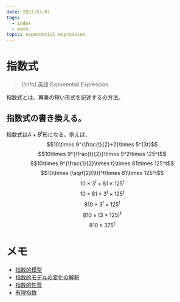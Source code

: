 ```yaml
---
date: 2023-03-07
tags:
  - index
  - math
topic: exponential expression
---
```


# 指数式

> [!info] 英語
Exponential Expression

指数式とは、冪乗の短い形式を記述するの方法。

## 指数式の書き換える。

指数式は$A+B^t$形になる。例えば、
$$10\times 9^{\frac{t}{2}+2}\times 5^{3t}$$
$$10\times 9^{\frac{t}{2}}\times 9^2\times 125^t$$
$$10\times 9^{\frac{1}{2}\times t}\times 81\times 125^t$$
$$10\times (\sqrt[2]{9})^t\times 81\times 125^t$$
$$10\times 3^t\times 81\times 125^t$$
$$10\times 81\times 3^t\times 125^t$$
$$810\times 3^t\times 125^t$$
$$810\times (3\times 125)^t$$
$$810\times 375^t$$

# メモ

- [指数的模型](指数的模型.md)
- [指数的モデルの変化の解釈](指数的モデルの変化の解釈.md)
- [指数的性質](指数的性質.md)
- [有理指数](有理指数.md)